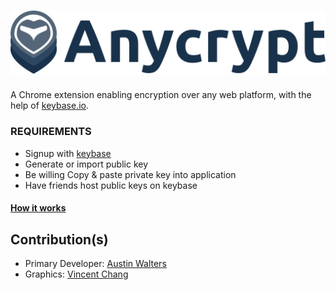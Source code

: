 ![AnyCrypt](images/logo-with-text.png)
========

A Chrome extension enabling encryption over any web platform, with the help of [keybase.io](https://keybase.io/).

### REQUIREMENTS

* Signup with [keybase](https://keybase.io)
* Generate or import public key
* Be willing Copy & paste private key into application
* Have friends host public keys on keybase

#### [How it works](http://lettergram.github.io/AnyCrypt/)

## Contribution(s)

* Primary Developer: [Austin Walters](http://austingwalters.com)
* Graphics: [Vincent Chang](http://www.vincentchang.ninja/)

